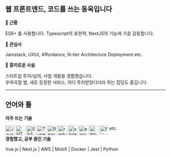 ## 웹 프론트엔드, 코드를 쓰는 동욱입니다

**🔭 근황**

ES6+ 를 사용합니다. Typescript의 표현력, NextJS의 기능에 가끔 감동합니다.

**🌱 관심사**

Jamstack, UXUI, Affordance, N-tier Architecture Deployment etc.

**🤣 흥미로운 사실**

스타트업 투자/심의, 사업 개발을 경험했습니다.<br/>
우여곡절 썰, 새로 등장한 서비스, 어디 투자받았다더라 하는 잡담도 즐깁니다.

---

## 언어와 툴

**자주 쓰는 기술**

<img align="left" width="30px" alt="Javascript" src="https://devicon.dev/devicon.git/icons/javascript/javascript-plain.svg"/>
<img align="left" width="30px" alt="HTML5" src="https://devicon.dev/devicon.git/icons/html5/html5-original.svg"/>
<img align="left" width="30px" alt="SASS" src="https://devicon.dev/devicon.git/icons/sass/sass-original.svg"/>
<img align="left" width="30px" alt="Typescript" src="https://devicon.dev/devicon.git/icons/typescript/typescript-original.svg"/>
<img align="left" width="30px" alt="React" src="https://devicon.dev/devicon.git/icons/react/react-original.svg"/>
<img align="left" width="30px" alt="redux" src="https://devicon.dev/devicon.git/icons/redux/redux-original.svg"/>
<img align="left" width="30px" alt="styled-component" src="https://spectrum.imgix.net/communities/e8792514-dc32-43ff-a26e-81c85754f193/test.png.0.3184486404030735?w=256&h=256&dpr=2&auto=compress&expires=1600041600000&ixlib=js-1.3.0&s=7d25e5629376af9dcd15048fd55f14c3"/>
<img align="left" width="30px" alt="express" src="https://devicon.dev/devicon.git/icons/express/express-original.svg"/>
<img align="left" width="30px" alt="mongodb" src="https://devicon.dev/devicon.git/icons/mongodb/mongodb-plain.svg"/>
<img align="left" height="27px" alt="figma" src="https://cdn.worldvectorlogo.com/logos/figma-1.svg"/>

etc.

**경험했고, 공부 중인 기술**

Vue.js | Next.js | AWS | MobX | Docker | Jest | Python
